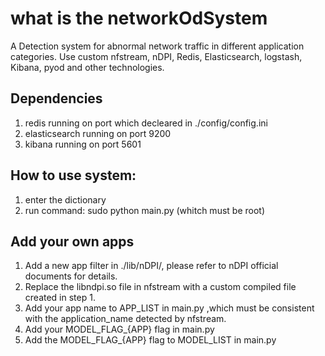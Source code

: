 # what is the networkOdSystem
A Detection system for abnormal network traffic in different application categories. Use custom nfstream, nDPI, Redis, Elasticsearch, logstash, Kibana, pyod and other technologies.
## Dependencies
1. redis running on port which decleared in ./config/config.ini
2. elasticsearch running on port 9200
3. kibana running on port 5601
## How to use system:
1. enter the dictionary
2. run command: sudo python main.py (whitch must be root)
## Add your own apps
1. Add a new app filter in ./lib/nDPI/, please refer to nDPI official documents for details.
2. Replace the libndpi.so file in nfstream with a custom compiled file created in step 1.
3. Add your app name to APP_LIST in main.py ,which must be consistent with the application_name detected by nfstream.		
4. Add your MODEL_FLAG_{APP} flag in main.py
5. Add the MODEL_FLAG_{APP} flag to MODEL_LIST in main.py